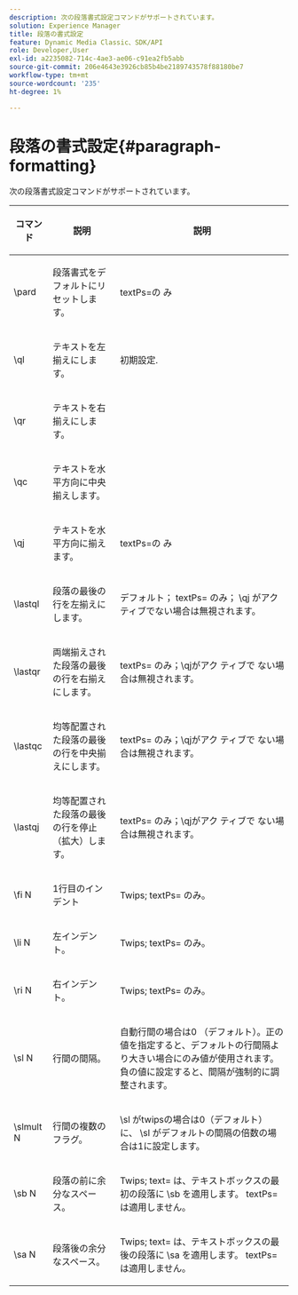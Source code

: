 ```yaml
---
description: 次の段落書式設定コマンドがサポートされています。
solution: Experience Manager
title: 段落の書式設定
feature: Dynamic Media Classic、SDK/API
role: Developer,User
exl-id: a2235082-714c-4ae3-ae06-c91ea2fb5abb
source-git-commit: 206e4643e3926cb85b4be2189743578f88180be7
workflow-type: tm+mt
source-wordcount: '235'
ht-degree: 1%

---
```


# 段落の書式設定{#paragraph-formatting}

次の段落書式設定コマンドがサポートされています。

<table id="table_5DD044E1C0614A29A2413557DF57197D"> 
 <thead> 
  <tr> 
   <th class="entry"> <p>コマンド </p> </th> 
   <th class="entry"> <p>説明 </p> </th> 
   <th class="entry"> <p>説明 </p> </th> 
  </tr> 
 </thead>
 <tbody> 
  <tr> 
   <td> <span class="codeph"> \pard  </span> </td> 
   <td> <p>段落書式をデフォルトにリセットします。 </p> </td> 
   <td> <p> <span class="codeph"> textPs=の </span> み </p> </td> 
  </tr> 
  <tr> 
   <td> <span class="codeph"> \ql  </span> </td> 
   <td> <p>テキストを左揃えにします。 </p> </td> 
   <td> <p>初期設定. </p> </td> 
  </tr> 
  <tr> 
   <td> <span class="codeph"> \qr  </span> </td> 
   <td> <p>テキストを右揃えにします。 </p> </td> 
   <td> <p> </p> </td> 
  </tr> 
  <tr> 
   <td> <span class="codeph"> \qc  </span> </td> 
   <td> <p>テキストを水平方向に中央揃えします。 </p> </td> 
   <td> <p> </p> </td> 
  </tr> 
  <tr> 
   <td> <span class="codeph"> \qj  </span> </td> 
   <td> <p>テキストを水平方向に揃えます。 </p> </td> 
   <td> <p> <span class="codeph"> textPs=の </span> み </p> </td> 
  </tr> 
  <tr> 
   <td> <span class="codeph"> \lastql  </span> </td> 
   <td> <p>段落の最後の行を左揃えにします。 </p> </td> 
   <td> <p>デフォルト；<span class="codeph"> textPs= </span>のみ；<span class="codeph"> \qj </span>がアクティブでない場合は無視されます。 </p> </td> 
  </tr> 
  <tr> 
   <td> <span class="codeph"> \lastqr  </span> </td> 
   <td> <p>両端揃えされた段落の最後の行を右揃えにします。 </p> </td> 
   <td> <p> <span class="codeph"> textPs= </span> のみ；\qjがアク <span class="codeph"> ティブで </span> ない場合は無視されます。 </p> </td> 
  </tr> 
  <tr> 
   <td> <span class="codeph"> \lastqc  </span> </td> 
   <td> <p>均等配置された段落の最後の行を中央揃えにします。 </p> </td> 
   <td> <p> <span class="codeph"> textPs= </span> のみ；\qjがアク <span class="codeph"> ティブで </span>ない場合は無視されます。 </p> </td> 
  </tr> 
  <tr> 
   <td> <span class="codeph"> \lastqj  </span> </td> 
   <td> <p>均等配置された段落の最後の行を停止（拡大）します。 </p> </td> 
   <td> <p> <span class="codeph"> textPs= </span> のみ；\qjがアク <span class="codeph"> ティブで </span>ない場合は無視されます。 </p> </td> 
  </tr> 
  <tr> 
   <td> <span class="codeph"> \fi  <span class="varname"> N  </span> </span> </td> 
   <td> <p>1行目のインデント </p> </td> 
   <td> <p>Twips;<span class="codeph"> textPs= </span>のみ。 </p> </td> 
  </tr> 
  <tr> 
   <td> <span class="codeph"> \li  <span class="varname"> N  </span> </span> </td> 
   <td> <p>左インデント。 </p> </td> 
   <td> <p>Twips;<span class="codeph"> textPs= </span>のみ。 </p> </td> 
  </tr> 
  <tr> 
   <td> <span class="codeph"> \ri  <span class="varname"> N  </span> </span> </td> 
   <td> <p>右インデント。 </p> </td> 
   <td> <p>Twips;<span class="codeph"> textPs= </span>のみ。 </p> </td> 
  </tr> 
  <tr> 
   <td> <span class="codeph"> \sl  <span class="varname"> N  </span> </span> </td> 
   <td> <p>行間の間隔。 </p> </td> 
   <td> <p>自動行間の場合は0 （デフォルト）。正の値を指定すると、デフォルトの行間隔より大きい場合にのみ値が使用されます。負の値に設定すると、間隔が強制的に調整されます。 </p> </td> 
  </tr> 
  <tr> 
   <td> <span class="codeph"> \slmult  <span class="varname"> N  </span> </span> </td> 
   <td> <p>行間の複数のフラグ。 </p> </td> 
   <td> <p><span class="codeph"> \sl </span>がtwipsの場合は0（デフォルト）に、<span class="codeph"> \sl </span>がデフォルトの間隔の倍数の場合は1に設定します。 </p> </td> 
  </tr> 
  <tr> 
   <td> <span class="codeph"> \sb  <span class="varname"> N  </span> </span> </td> 
   <td> <p>段落の前に余分なスペース。 </p> </td> 
   <td> <p>Twips;<span class="codeph"> text= </span>は、テキストボックスの最初の段落に<span class="codeph"> \sb </span>を適用します。<span class="codeph"> textPs= </span>は適用しません。 </p> </td> 
  </tr> 
  <tr> 
   <td> <span class="codeph"> \sa  <span class="varname"> N  </span> </span> </td> 
   <td> <p>段落後の余分なスペース。 </p> </td> 
   <td> <p>Twips;<span class="codeph"> text= </span>は、テキストボックスの最後の段落に<span class="codeph"> \sa </span>を適用します。 <span class="codeph"> textPs= </span>は適用しません。 </p> </td> 
  </tr> 
 </tbody> 
</table>
